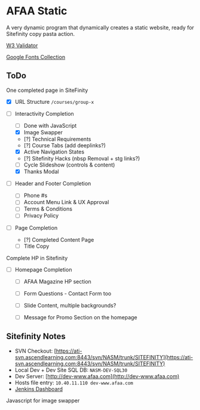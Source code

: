 
# AFAA Static

A very dynamic program that dynamically creates a static website, ready for Sitefinity copy pasta action.

[W3 Validator](https://validator.w3.org/nu/?showoutline=yes&doc=http%3A%2F%2Fafaa.nasm.pw%2F)

[Google Fonts Collection](https://www.google.com/fonts#UsePlace:use/Collection:Open+Sans:400,400italic,700|Roboto+Condensed:400,700)

## ToDo

One completed page in SiteFinity

- [x] URL Structure `/courses/group-x`

- [ ] Interactivity Completion
    - [ ] Done with JavaScript
    - [x] Image Swapper
    - [?] Technical Requirements
    - [?] Course Tabs (add deeplinks?)
    - [x] Active Navigation States
    - [?] Sitefinity Hacks (nbsp Removal + stg links?)
    - [ ] Cycle Slideshow (controls & content)
    - [x] Thanks Modal
 - [ ] Header and Footer Completion
     - [ ] Phone #s
     - [ ] Account Menu Link & UX Approval
     - [ ] Terms & Conditions
     - [ ] Privacy Policy
 - [ ] Page Completion
     - [?] Completed Content Page
     - [ ] Title Copy

Complete HP in Sitefinity

 - [ ] Homepage Completion
    - [ ] AFAA Magazine HP section
    - [ ] Form Questions - Contact Form too
    - [ ] Slide Content, multiple backgrounds?
    - [ ] Message for Promo Section on the homepage



## Sitefinity Notes

* SVN Checkout: [https://ati-svn.ascendlearning.com:8443/svn/NASM/trunk/SITEFINITY](https://ati-svn.ascendlearning.com:8443/svn/NASM/trunk/SITEFINITY)
* Local Dev + Dev Site SQL DB: `NASM-DEV-SQL30`
* Dev Server: [http://dev-www.afaa.com](http://dev-www.afaa.com)
* Hosts file entry: `10.40.11.110 dev-www.afaa.com`
* [Jenkins Dashboard](http://asc-prd-jenk01.ad.ascendlearning.com:8080/view/NASM%20Builds/)


Javascript for image swapper
